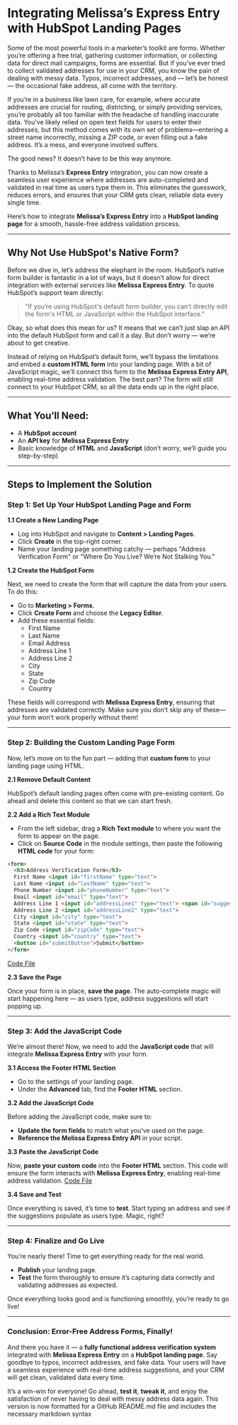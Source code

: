 # Integrating Melissa’s Express Entry with HubSpot Landing Pages

Some of the most powerful tools in a marketer’s toolkit are forms. Whether you’re offering a free trial, gathering customer information, or collecting data for direct mail campaigns, forms are essential. But if you’ve ever tried to collect validated addresses for use in your CRM, you know the pain of dealing with messy data. Typos, incorrect addresses, and — let’s be honest — the occasional fake address, all come with the territory.

If you’re in a business like lawn care, for example, where accurate addresses are crucial for routing, districting, or simply providing services, you’re probably all too familiar with the headache of handling inaccurate data. You’ve likely relied on open text fields for users to enter their addresses, but this method comes with its own set of problems—entering a street name incorrectly, missing a ZIP code, or even filling out a fake address. It’s a mess, and everyone involved suffers.

The good news? It doesn’t have to be this way anymore.

Thanks to Melissa’s **Express Entry** integration, you can now create a seamless user experience where addresses are auto-completed and validated in real time as users type them in. This eliminates the guesswork, reduces errors, and ensures that your CRM gets clean, reliable data every single time.

Here’s how to integrate **Melissa’s Express Entry** into a **HubSpot landing page** for a smooth, hassle-free address validation process.

---

## Why Not Use HubSpot's Native Form?

Before we dive in, let’s address the elephant in the room. HubSpot’s native form builder is fantastic in a lot of ways, but it doesn’t allow for direct integration with external services like **Melissa Express Entry**. To quote HubSpot’s support team directly:

> "If you’re using HubSpot's default form builder, you can’t directly edit the form's HTML or JavaScript within the HubSpot interface."

Okay, so what does this mean for us? It means that we can’t just slap an API into the default HubSpot form and call it a day. But don’t worry — we’re about to get creative.

Instead of relying on HubSpot’s default form, we’ll bypass the limitations and embed a **custom HTML form** into your landing page. With a bit of JavaScript magic, we’ll connect this form to the **Melissa Express Entry API**, enabling real-time address validation. The best part? The form will still connect to your HubSpot CRM, so all the data ends up in the right place.

---

## What You’ll Need:
- A **HubSpot account**
- An **API key** for **Melissa Express Entry**
- Basic knowledge of **HTML** and **JavaScript** (don’t worry, we’ll guide you step-by-step)

---

## Steps to Implement the Solution

### Step 1: Set Up Your HubSpot Landing Page and Form

**1.1 Create a New Landing Page**

- Log into HubSpot and navigate to **Content > Landing Pages**.
- Click **Create** in the top-right corner.
- Name your landing page something catchy — perhaps "Address Verification Form" or "Where Do You Live? We’re Not Stalking You."

**1.2 Create the HubSpot Form**

Next, we need to create the form that will capture the data from your users. To do this:
- Go to **Marketing > Forms**.
- Click **Create Form** and choose the **Legacy Editor**.
- Add these essential fields:
  - First Name
  - Last Name
  - Email Address
  - Address Line 1
  - Address Line 2
  - City
  - State
  - Zip Code
  - Country

These fields will correspond with **Melissa Express Entry**, ensuring that addresses are validated correctly. Make sure you don’t skip any of these—your form won’t work properly without them!

---

### Step 2: Building the Custom Landing Page Form

Now, let’s move on to the fun part — adding that **custom form** to your landing page using HTML.

**2.1 Remove Default Content**

HubSpot’s default landing pages often come with pre-existing content. Go ahead and delete this content so that we can start fresh.

**2.2 Add a Rich Text Module**

- From the left sidebar, drag a **Rich Text module** to where you want the form to appear on the page.
- Click on **Source Code** in the module settings, then paste the following **HTML code** for your form:

```html
<form>
  <h3>Address Verification Form</h3>
  First Name <input id="firstName" type="text">
  Last Name <input id="lastName" type="text">
  Phone Number <input id="phoneNumber" type="text">
  Email <input id="email" type="text">
  Address Line 1 <input id="addressLine1" type="text"> <span id="suggestions"></span>
  Address Line 2 <input id="addressLine2" type="text">
  City <input id="city" type="text">
  State <input id="state" type="text">
  Zip Code <input id="zipCode" type="text">
  Country <input id="country" type="text">
  <button id="submitButton">Submit</button>
</form>
```
<a href="https://github.com/iankimm/HubspotDoc/blob/main/richtext.html">Code File</a>

**2.3 Save the Page**

Once your form is in place, **save the page**. The auto-complete magic will start happening here — as users type, address suggestions will start popping up.

---

### Step 3: Add the JavaScript Code

We’re almost there! Now, we need to add the **JavaScript code** that will integrate **Melissa Express Entry** with your form.

**3.1 Access the Footer HTML Section**

- Go to the settings of your landing page.
- Under the **Advanced** tab, find the **Footer HTML** section.

**3.2 Add the JavaScript Code**

Before adding the JavaScript code, make sure to:
- **Update the form fields** to match what you’ve used on the page.
- **Reference the Melissa Express Entry API** in your script.

**3.3 Paste the JavaScript Code**

Now, **paste your custom code** into the **Footer HTML** section. This code will ensure the form interacts with **Melissa Express Entry**, enabling real-time address validation.
<a href="https://github.com/iankimm/HubspotDoc/blob/main/setting.html">Code File</a>

**3.4 Save and Test**

Once everything is saved, it’s time to **test**. Start typing an address and see if the suggestions populate as users type. Magic, right?

---

### Step 4: Finalize and Go Live

You’re nearly there! Time to get everything ready for the real world.

- **Publish** your landing page.
- **Test** the form thoroughly to ensure it’s capturing data correctly and validating addresses as expected.

Once everything looks good and is functioning smoothly, you’re ready to go live!

---

### Conclusion: Error-Free Address Forms, Finally!

And there you have it — a **fully functional address verification system** integrated with **Melissa Express Entry** on a **HubSpot landing page**. Say goodbye to typos, incorrect addresses, and fake data. Your users will have a seamless experience with real-time address suggestions, and your CRM will get clean, validated data every time.

It’s a win-win for everyone! Go ahead, **test it**, **tweak it**, and enjoy the satisfaction of never having to deal with messy address data again.
This version is now formatted for a GitHub README.md file and includes the necessary markdown syntax 